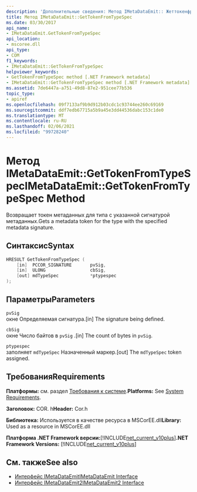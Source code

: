 ```yaml
---
description: 'Дополнительные сведения: Метод IMetaDataEmit:: Жеттокенфромтипеспек'
title: Метод IMetaDataEmit::GetTokenFromTypeSpec
ms.date: 03/30/2017
api_name:
- IMetaDataEmit.GetTokenFromTypeSpec
api_location:
- mscoree.dll
api_type:
- COM
f1_keywords:
- IMetaDataEmit::GetTokenFromTypeSpec
helpviewer_keywords:
- GetTokenFromTypeSpec method [.NET Framework metadata]
- IMetaDataEmit::GetTokenFromTypeSpec method [.NET Framework metadata]
ms.assetid: 7de6447a-a751-49d8-87e2-951cee77b536
topic_type:
- apiref
ms.openlocfilehash: 09f7133af9b9d912b03cdc1c93744ee260c69169
ms.sourcegitcommit: ddf7edb67715a5b9a45e3dd44536dabc153c1de0
ms.translationtype: MT
ms.contentlocale: ru-RU
ms.lasthandoff: 02/06/2021
ms.locfileid: "99728240"
---
```

# <a name="imetadataemitgettokenfromtypespec-method"></a><span data-ttu-id="01f6b-103">Метод IMetaDataEmit::GetTokenFromTypeSpec</span><span class="sxs-lookup"><span data-stu-id="01f6b-103">IMetaDataEmit::GetTokenFromTypeSpec Method</span></span>

<span data-ttu-id="01f6b-104">Возвращает токен метаданных для типа с указанной сигнатурой метаданных.</span><span class="sxs-lookup"><span data-stu-id="01f6b-104">Gets a metadata token for the type with the specified metadata signature.</span></span>  
  
## <a name="syntax"></a><span data-ttu-id="01f6b-105">Синтаксис</span><span class="sxs-lookup"><span data-stu-id="01f6b-105">Syntax</span></span>  
  
```cpp  
HRESULT GetTokenFromTypeSpec (
    [in]  PCCOR_SIGNATURE       pvSig,
    [in]  ULONG                 cbSig,
    [out] mdTypeSpec            *ptypespec
);  
```  
  
## <a name="parameters"></a><span data-ttu-id="01f6b-106">Параметры</span><span class="sxs-lookup"><span data-stu-id="01f6b-106">Parameters</span></span>  

 `pvSig`  
 <span data-ttu-id="01f6b-107">окне Определяемая сигнатура.</span><span class="sxs-lookup"><span data-stu-id="01f6b-107">[in] The signature being defined.</span></span>  
  
 `cbSig`  
 <span data-ttu-id="01f6b-108">окне Число байтов в `pvSig` .</span><span class="sxs-lookup"><span data-stu-id="01f6b-108">[in] The count of bytes in `pvSig`.</span></span>  
  
 `ptypespec`  
 <span data-ttu-id="01f6b-109">заполняет `mdTypeSpec` Назначенный маркер.</span><span class="sxs-lookup"><span data-stu-id="01f6b-109">[out] The `mdTypeSpec` token assigned.</span></span>  
  
## <a name="requirements"></a><span data-ttu-id="01f6b-110">Требования</span><span class="sxs-lookup"><span data-stu-id="01f6b-110">Requirements</span></span>  

 <span data-ttu-id="01f6b-111">**Платформы:** см. раздел [Требования к системе](../../get-started/system-requirements.md).</span><span class="sxs-lookup"><span data-stu-id="01f6b-111">**Platforms:** See [System Requirements](../../get-started/system-requirements.md).</span></span>  
  
 <span data-ttu-id="01f6b-112">**Заголовок:** COR. h</span><span class="sxs-lookup"><span data-stu-id="01f6b-112">**Header:** Cor.h</span></span>  
  
 <span data-ttu-id="01f6b-113">**Библиотека:** Используется в качестве ресурса в MSCorEE.dll</span><span class="sxs-lookup"><span data-stu-id="01f6b-113">**Library:** Used as a resource in MSCorEE.dll</span></span>  
  
 <span data-ttu-id="01f6b-114">**Платформа .NET Framework версии:**[!INCLUDE[net_current_v10plus](../../../../includes/net-current-v10plus-md.md)]</span><span class="sxs-lookup"><span data-stu-id="01f6b-114">**.NET Framework Versions:** [!INCLUDE[net_current_v10plus](../../../../includes/net-current-v10plus-md.md)]</span></span>  
  
## <a name="see-also"></a><span data-ttu-id="01f6b-115">См. также</span><span class="sxs-lookup"><span data-stu-id="01f6b-115">See also</span></span>

- [<span data-ttu-id="01f6b-116">Интерфейс IMetaDataEmit</span><span class="sxs-lookup"><span data-stu-id="01f6b-116">IMetaDataEmit Interface</span></span>](imetadataemit-interface.md)
- [<span data-ttu-id="01f6b-117">Интерфейс IMetaDataEmit2</span><span class="sxs-lookup"><span data-stu-id="01f6b-117">IMetaDataEmit2 Interface</span></span>](imetadataemit2-interface.md)
